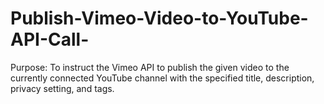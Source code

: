 # Publish-Vimeo-Video-to-YouTube-API-Call-
Purpose: To instruct the Vimeo API to publish the given video to the currently connected YouTube channel with the specified title, description, privacy setting, and tags.
